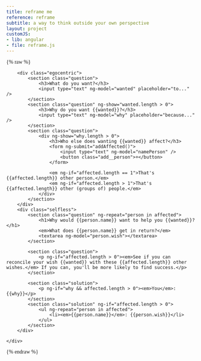 ```yaml
---
title: reframe me
reference: reframe
subtitle: a way to think outside your own perspective
layout: project
customJS:
- lib: angular
- file: reframe.js
---
```

{% raw %}
<style>
@import url(http://fonts.googleapis.com/css?family=Old+Standard+TT:400,400italic,700);

body {
	font-family: 'Old Standard TT', serif;
}
.egocentric, .selfless {
	min-height: 40em;
}
.egocentric {
	float: left;
	width: 33%;
	border-right: 2px solid #eee;
	position: fixed;
}
.selfless {
	float: right;
	width: 67%;
}
.question {
	margin: 3em 0 1em;
	padding: 1em;
	border-top: 2px solid #eee;
	position: relative;
}
input {
	padding: 0.25em;
	font-size: 1.5em;
}
input, textarea {
	font-family: "Old Standard TT", serif;
	width: 100%;
	border: none;
	border-left: 1rem solid #eee;
	padding-left: 0.5em;
}
input:focus, textarea:focus {
	border: none;
	outline: none;
	background-color: transparent;
	border-left: 1rem solid rgba(230,200,230,0.95);	
}
.selfless textarea {
	min-height: 5em;
	font-size: 2em;
}
.add__person {
	display: none;
	width: 2em;
	height: 2em;
	border-radius: 50%;
	border: none;
	background-color: rgba(230,200,230,0.95);
}
.add__person:focus {
	outline: none;
	background: rgba(210,190,210,0.95);
}
.question:hover .add__person {
	display: block;
	position: absolute;
	font: 1.5em "Old Standard TT", serif;
	right: 1em;
	margin-top: -2.25em;
}
.solution {
	width: 50%;
	float: left;
}
</style>

<div ng-app="reframe">
	<div ng-controller="editor">
	
		<div class="egocentric">
			<section class="question">
				<h3>What do you want?</h3>
				<input type="text" ng-model="wanted" placeholder="to..." />
			</section>
			<section class="question" ng-show="wanted.length > 0">
				<h3>Why do you want {{wanted}}?</h3>
				<input type="text" ng-model="why" placeholder="because..." />
			</section>
			<section class="question">
				<div ng-show="why.length > 0">
					<h3>Who else does wanting {{wanted}} affect?</h3>
					<form ng-submit="addAffected()">
						<input type="text" ng-model="namePerson" />
						<button class="add__person">+</button>
					</form>
					
					<em ng-if="affected.length == 1">That's {{affected.length}} other person.</em>
					<em ng-if="affected.length > 1">That's {{affected.length}} other (groups of) people.</em>
				</div>
			</section>
		</div>
		<div class="selfless">
			<section class="question" ng-repeat="person in affected">
				<h1>Why would {{person.name}} want to help you {{wanted}}?</h1>
				<em>What does {{person.name}} get in return?</em>
				<textarea ng-model="person.wish"></textarea>
			</section>
			
			<section class="question">
				<p ng-if="affected.length > 0"><em>See if you can reconcile your wish {{wanted}} with these {{affected.length}} other wishes.</em> If you can, you'll be more likely to find success.</p>
			</section>
			
			<section class="solution">
				<p ng-if="why && affected.length > 0"><em>You</em>: {{why}}</p>
			</section>
			<section class="solution" ng-if="affected.length > 0">
				<ul ng-repeat="person in affected">
					<li><em>{{person.name}}</em>: {{person.wish}}</li>
				</ul>
			</section>
		</div>
			
	</div>
</div>
{% endraw %}